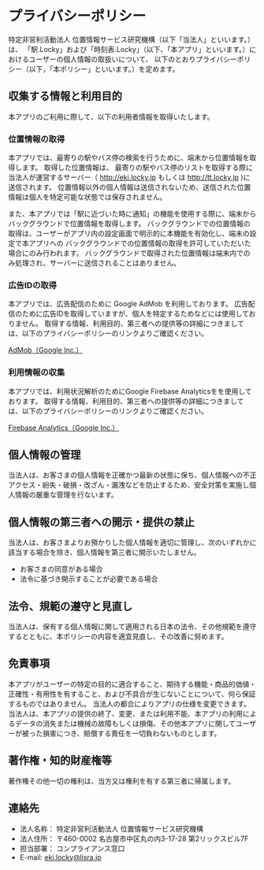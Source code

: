 # プライバシーポリシー

特定非営利活動法人 位置情報サービス研究機構（以下「当法人」といいます。）は、
「駅.Locky」および「時刻表.Locky」（以下、「本アプリ」といいます。）におけるユーザーの個人情報の取扱いについて、
以下のとおりプライバシーポリシー（以下，「本ポリシー」といいます。）を定めます。

## 収集する情報と利用目的
本アプリのご利用に際して、以下の利用者情報を取得いたします。

### 位置情報の取得
本アプリでは、最寄りの駅やバス停の検索を行うために、端末から位置情報を取得します。
取得した位置情報は、 最寄りの駅やバス停のリストを取得する際に
当法人が運営するサーバー（ http://eki.locky.jp もしくは http://tt.locky.jp )に送信されます。
位置情報以外の個人情報は送信されないため、送信された位置情報は個人を特定可能な状態では保存されません。

また、本アプリでは「駅に近づいた時に通知」の機能を使用する際に、端末からバックグラウンドで位置情報を取得します。
バックグラウンドでの位置情報の取得は、ユーザーがアプリ内の設定画面で明示的に本機能を有効化し、端末の設定で本アプリへの
バックグラウンドでの位置情報の取得を許可していただいた場合にのみ行われます。
バックグラウンドで取得された位置情報は端末内でのみ処理され、サーバーに送信されることはありません。

### 広告IDの取得
本アプリでは、広告配信のために Google AdMob を利用しております。
広告配信のために広告IDを取得していますが、個人を特定するためなどには使用しておりません。
取得する情報、利用目的、第三者への提供等の詳細につきましては、以下のプライバシーポリシーのリンクよりご確認ください。

[AdMob（Google Inc.）](https://policies.google.com/technologies/ads?hl=ja)

### 利用情報の収集

本アプリでは、利用状況解析のためにGoogle Firebase Analyticsをを使用しております。
取得する情報、利用目的、第三者への提供等の詳細につきましては、以下のプライバシーポリシーのリンクよりご確認ください。

[Firebase Analytics（Google Inc.）](https://policies.google.com/privacy?hl=ja%EF%BB%BF)


## 個人情報の管理
当法人は、お客さまの個人情報を正確かつ最新の状態に保ち、個人情報への不正アクセス・紛失・破損・改ざん・漏洩などを防止するため、安全対策を実施し個人情報の厳重な管理を行ないます。

## 個人情報の第三者への開示・提供の禁止
当法人は、お客さまよりお預かりした個人情報を適切に管理し、次のいずれかに該当する場合を除き、個人情報を第三者に開示いたしません。
- お客さまの同意がある場合
- 法令に基づき開示することが必要である場合

## 法令、規範の遵守と見直し
当法人は、保有する個人情報に関して適用される日本の法令、その他規範を遵守するとともに、本ポリシーの内容を適宜見直し、その改善に努めます。

## 免責事項
本アプリがユーザーの特定の目的に適合すること、期待する機能・商品的価値・正確性・有用性を有すること、および不具合が生じないことについて、何ら保証するものではありません。
当法人の都合によりアプリの仕様を変更できます。当法人は、本アプリの提供の終了、変更、または利用不能、本アプリの利用によるデータの消失または機械の故障もしくは損傷、その他本アプリに関してユーザーが被った損害につき、賠償する責任を一切負わないものとします。

## 著作権・知的財産権等
著作権その他一切の権利は、当方又は権利を有する第三者に帰属します。

## 連絡先
- 法人名称： 特定非営利活動法人 位置情報サービス研究機構
- 法人住所： 〒460-0002 名古屋市中区丸の内3-17-28 第2リックスビル7F
- 担当部署： コンプライアンス窓口
- E-mail: eki.locky@lisra.jp
